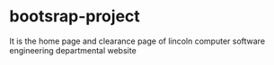 # bootsrap-project
It is the home page and clearance page of lincoln computer software engineering  departmental website
